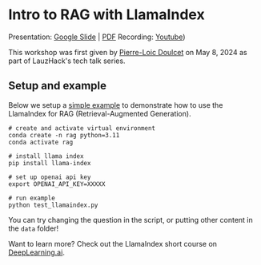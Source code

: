 # Intro to RAG with LlamaIndex 
Presentation: [Google Slide](https://docs.google.com/presentation/d/1rdoaHVmVTn5GYl2xXo83BB_A09MjC6SAkJfjbnlgd8U/edit?usp=sharing) | [PDF](./data/LlamaIndex_lauzhack.pdf)
Recording: [Youtube](https://youtu.be/Uh_RuwzCZhg))

This workshop was first given by [Pierre-Loic Doulcet](https://www.linkedin.com/in/doulcet/) on May 8, 2024 as part of LauzHack's tech talk series.

## Setup and example

Below we setup a [simple example](https://docs.llamaindex.ai/en/stable/getting_started/starter_example/) to demonstrate how to use the LlamaIndex for RAG (Retrieval-Augmented Generation).
```
# create and activate virtual environment
conda create -n rag python=3.11
conda activate rag

# install llama index
pip install llama-index

# set up openai api key
export OPENAI_API_KEY=XXXXX

# run example
python test_llamaindex.py
```

You can try changing the question in the script, or putting other content in the ``data`` folder!

Want to learn more? Check out the LlamaIndex short course on [DeepLearning.ai](https://www.deeplearning.ai/short-courses/building-agentic-rag-with-llamaindex/?utm_campaign=llamaindexC2-launch&utm_medium=video&utm_source=youtube&utm_content=teaser).
